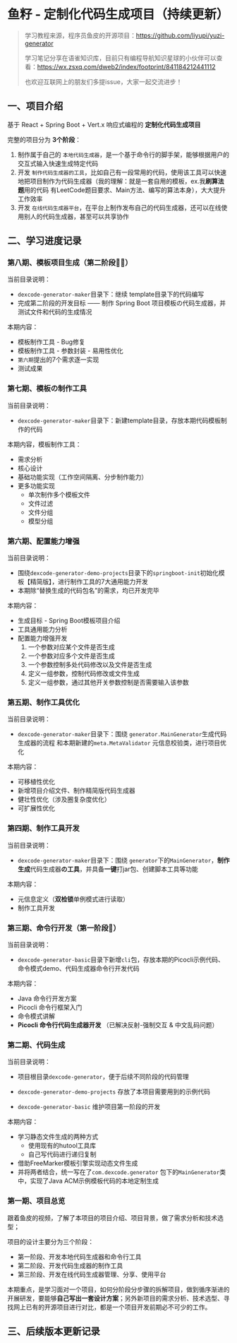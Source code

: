 # 鱼籽 - 定制化代码生成项目（持续更新）

> 学习教程来源，程序员鱼皮的开源项目：https://github.com/liyupi/yuzi-generator
>
> 学习笔记分享在语雀知识库，目前只有编程导航知识星球的小伙伴可以查看：https://wx.zsxq.com/dweb2/index/footprint/841184212441112 
>
> 也欢迎互联网上的朋友们多提issue，大家一起交流进步！

## 一、项目介绍

基于 React + Spring Boot + Vert.x 响应式编程的 **定制化代码生成项目**

完整的项目分为 **3个阶段**：

1. 制作属于自己的 `本地代码生成器`，是一个基于命令行的脚手架，能够根据用户的交互式输入快速生成特定代码
2. 开发 `制作代码生成器的工具`，比如自己有一段常用的代码，使用该工具可以快速地把项目制作为代码生成器（我的理解：就是一套自用的模板，ex.我**刷算法题**用的代码 有LeetCode题目要求、Main方法、编写的算法本身），大大提升工作效率
3. 开发 `在线代码生成器平台`，在平台上制作发布自己的代码生成器，还可以在线使用别人的代码生成器，甚至可以共享协作

## 二、学习进度记录

### 第八期、模板项目生成（第二阶段🎉🎉）

当前目录说明：

- `dexcode-generator-maker`目录下：继续 template目录下的代码编写
- 完成第二阶段的开发目标 —— 制作 Spring Boot 项目模板の代码生成器，并测试文件和代码的生成情况

本期内容：

- 模板制作工具 - Bug修复
- 模板制作工具 - 参数封装 - 易用性优化
- `第六期`提出的7个需求逐一实现
- 测试成果

### 第七期、模板の制作工具

当前目录说明：

- `dexcode-generator-maker`目录下：新建template目录，存放本期代码模板制作的代码

本期内容，模板制作工具：

- 需求分析
- 核心设计
- 基础功能实现（工作空间隔离、分步制作能力）
- 更多功能实现
  - 单次制作多个模板文件
  - 文件过滤
  - 文件分组
  - 模型分组

### 第六期、配置能力增强

当前目录说明：

- 围绕`dexcode-generator-demo-projects`目录下的`springboot-init`初始化模板【精简版】，进行制作工具的7大通用能力开发
- 本期除“替换生成的代码包名”的需求，均已开发完毕

本期内容：

- 生成目标 - Spring Boot模板项目介绍
- 工具通用能力分析
- 配置能力增强开发
  1. 一个参数对应某个文件是否生成
  2. 一个参数对应多个文件是否生成
  3. 一个参数控制多处代码修改以及文件是否生成
  4. 定义一组参数，控制代码修改或文件生成
  5. 定义一组参数，通过其他开关参数控制是否需要输入该参数

### 第五期、制作工具优化

当前目录说明：

- `dexcode-generator-maker`目录下：围绕 `generator.MainGenerator`生成代码生成器的流程 和本期新建的`meta.MetaValidator` 元信息校验类，进行项目优化

本期内容：

- 可移植性优化
- 新增项目介绍文件、制作精简版代码生成器
- 健壮性优化（涉及圈复杂度优化）
- 可扩展性优化

### 第四期、制作工具开发

当前目录说明：

- `dexcode-generator-maker`目录下：围绕 `generator`下的`MainGenerator`，**制作生成**代码生成器**の工具**，并具备**一键**打jar包、创建脚本工具等功能

本期内容：

- 元信息定义（**双检锁**单例模式进行读取）
- 制作工具开发

### 第三期、命令行开发（第一阶段🎉）

当前目录说明：

- `dexcode-generator-basic`目录下新增`cli`包，存放本期的Picocli示例代码、命令模式demo、代码生成器命令行开发代码

本期内容：

- Java 命令行开发方案
- Picocli 命令行框架入门
- 命令模式讲解
- **Picocli 命令行代码生成器开发** （已解决反射-强制交互 & 中文乱码问题）

### 第二期、代码生成

当前目录说明：

- 项目根目录`dexcode-generator`，便于后续不同阶段的代码管理

- `dexcode-generator-demo-projects` 存放了本项目需要用到的示例代码

- `dexcode-generator-basic` 维护项目第一阶段的开发

本期内容：

- 学习静态文件生成的两种方式
  - 使用现有的hutool工具库
  - 自己写代码进行递归复制
- 借助FreeMarker模板引擎实现动态文件生成
- 并将两者结合，统一写在了`com.dexcode.generator` 包下的`MainGenerator`类中，实现了Java ACM示例模板代码的本地定制生成

### 第一期、项目总览

跟着鱼皮的视频，了解了本项目的项目介绍、项目背景，做了需求分析和技术选型；

项目的设计主要分为三个阶段：

- 第一阶段、开发本地代码生成器和命令行工具
- 第二阶段、开发代码生成器的制作工具
- 第三阶段、开发在线代码生成器管理、分享、使用平台

本期重点，是学习面对一个项目，如何分阶段分步骤的拆解项目，做到循序渐进的开展研发，要能够**自己写出一套设计方案**；另外新项目的需求分析、技术选型、寻找网上已有的开源项目进行对比，都是一个项目开发前期必不可少的工作。



## 三、后续版本更新记录